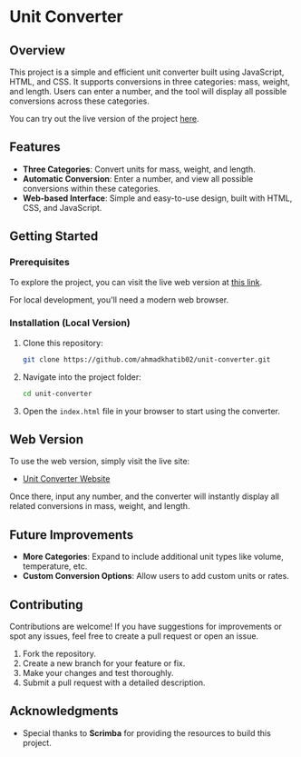 # Unit Converter

## Overview

This project is a simple and efficient unit converter built using JavaScript, HTML, and CSS. It supports conversions in three categories: mass, weight, and length. Users can enter a number, and the tool will display all possible conversions across these categories.

You can try out the live version of the project [here](https://unit-converter01.netlify.app).

## Features

- **Three Categories**: Convert units for mass, weight, and length.
- **Automatic Conversion**: Enter a number, and view all possible conversions within these categories.
- **Web-based Interface**: Simple and easy-to-use design, built with HTML, CSS, and JavaScript.

## Getting Started

### Prerequisites

To explore the project, you can visit the live web version at [this link](https://unit-converter01.netlify.app).

For local development, you'll need a modern web browser.

### Installation (Local Version)

1. Clone this repository:

    ```bash
    git clone https://github.com/ahmadkhatib02/unit-converter.git
    ```

2. Navigate into the project folder:

    ```bash
    cd unit-converter
    ```

3. Open the `index.html` file in your browser to start using the converter.

## Web Version

To use the web version, simply visit the live site:

- [Unit Converter Website](https://unit-converter01.netlify.app)

Once there, input any number, and the converter will instantly display all related conversions in mass, weight, and length.

## Future Improvements

- **More Categories**: Expand to include additional unit types like volume, temperature, etc.
- **Custom Conversion Options**: Allow users to add custom units or rates.

## Contributing

Contributions are welcome! If you have suggestions for improvements or spot any issues, feel free to create a pull request or open an issue.

1. Fork the repository.
2. Create a new branch for your feature or fix.
3. Make your changes and test thoroughly.
4. Submit a pull request with a detailed description.

## Acknowledgments

- Special thanks to **Scrimba** for providing the resources to build this project.

